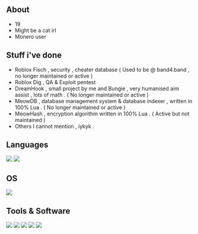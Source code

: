 
## About
* 19
* Might be a cat irl
* Monero user

## Stuff i've done
* Roblox Fisch , security , cheater database ( Used to be @ band4.band , no longer maintained or active )
* Roblox Dig , QA & Exploit pentest
* DreamHook , small project by me and Bungie , very humanised aim assist , lots of math . ( No longer maintained or active )
* MeowDB , database management system & database indexer , written in 100% Lua . ( No longer maintained or active )
* MeowHash , encryption algorithm written in 100% Lua . ( Active but not maintained )
* Others I cannot mention , iykyk .

## Languages
<img src="https://img.shields.io/badge/Lua-2C2D72?style=for-the-badge&logo=lua&logoColor=white"/>
<img src="https://img.shields.io/badge/C%23-239120?style=for-the-badge&logo=csharp&logoColor=white"/>

## OS
<img src="https://img.shields.io/badge/Artix_Linux-10A0CC?style=for-the-badge&logo=artix-linux&logoColor=white"/>

## Tools & Software
<img src="https://img.shields.io/badge/bitwarden-175DDC?style=for-the-badge&logo=bitwarden&logoColor=white"/>
<img src="https://img.shields.io/badge/burpsuite-FF6633?style=for-the-badge&logo=burpsuite&logoColor=white"/>
<img src="https://img.shields.io/badge/VSCode-0078D4?style=for-the-badge&logo=visual%20studio%20code&logoColor=white"/>
<img src="https://img.shields.io/badge/Visual_Studio-5C2D91?style=for-the-badge&logo=visual%20studio&logoColor=white"/>
<img src="https://img.shields.io/badge/Zed-white?style=for-the-badge&logo=zedindustries&logoColor=084CCF"/>
